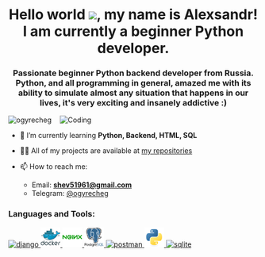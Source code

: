<h1 align="center">Hello world <img src="https://github.com/blackcater/blackcater/raw/main/images/Hi.gif" height="32"/>, my name is Alexsandr! I am currently a beginner Python developer.</h1>
<h3 align="center">Passionate beginner Python backend developer from Russia. Python, and all programming in general, amazed me with its ability to simulate almost any situation that happens in our lives, it's very exciting and insanely addictive :)</h3>
<img align="right" alt="Coding" width="400" src="https://process.filestackapi.com/cache=expiry:max/resize=width:1050/efbSR18hT5uRKuo0zoMA">

<p align="left"> <img src="https://komarev.com/ghpvc/?username=ogyrecheg&label=Profile%20views&color=0e75b6&style=flat" alt="ogyrecheg" /> </p>

- 🌱 I’m currently learning **Python, Backend, HTML, SQL**

- 👨‍💻 All of my projects are available at <a href="https://github.com/Ogyrecheg?tab=repositories">my repositories</a>

- 📫 How to reach me:
   -  Email: **shev51961@gmail.com**
   -  Telegram: <a href="https://t.me/ogyrecheg" target="_blank">@ogyrecheg</a> 

<p align="left">
</p>

<h3 align="left">Languages and Tools:</h3>
<p align="left"> <a href="https://www.djangoproject.com/" target="_blank" rel="noreferrer"> <img src="https://cdn.worldvectorlogo.com/logos/django.svg" alt="django" width="40" height="40"/> </a> <a href="https://www.docker.com/" target="_blank" rel="noreferrer"> <img src="https://raw.githubusercontent.com/devicons/devicon/master/icons/docker/docker-original-wordmark.svg" alt="docker" width="40" height="40"/> </a> <a href="https://www.w3.org/html/" target="_blank" rel="noreferrer"> <a href="https://www.nginx.com" target="_blank" rel="noreferrer"> <img src="https://raw.githubusercontent.com/devicons/devicon/master/icons/nginx/nginx-original.svg" alt="nginx" width="40" height="40"/> </a> <a href="https://www.postgresql.org" target="_blank" rel="noreferrer"> <img src="https://raw.githubusercontent.com/devicons/devicon/master/icons/postgresql/postgresql-original-wordmark.svg" alt="postgresql" width="40" height="40"/> </a> <a href="https://postman.com" target="_blank" rel="noreferrer"> <img src="https://www.vectorlogo.zone/logos/getpostman/getpostman-icon.svg" alt="postman" width="40" height="40"/> </a> <a href="https://www.python.org" target="_blank" rel="noreferrer"> <img src="https://raw.githubusercontent.com/devicons/devicon/master/icons/python/python-original.svg" alt="python" width="40" height="40"/> </a><a href="https://www.sqlite.org/" target="_blank" rel="noreferrer"> <img src="https://www.vectorlogo.zone/logos/sqlite/sqlite-icon.svg" alt="sqlite" width="40" height="40"/> </a>  </p>
